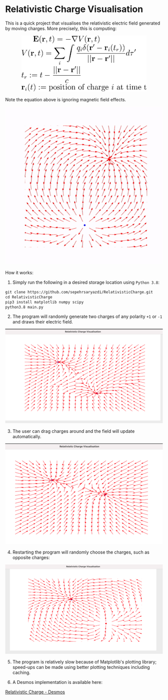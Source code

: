 # Relativistic Charge Visualisation

This is a quick project that visualises the relativistic electric field generated by moving charges. More precisely, this is computing:


<p align="center">
<img src="equation.png" width="400">
</p>

Note the equation above is ignoring magnetic field effects.

![Example](usage.gif)


How it works:

1. Simply run the following in a desired storage location using `Python 3.8`:

```
git clone https://github.com/sepehrsaryazdi/RelativisticCharge.git
cd RelativisticCharge
pip3 install matplotlib numpy scipy
python3.8 main.py
```
2. The program will randomly generate two charges of any polarity `+1` or `-1` and draws their electric field.


![Electric Field During Update](screenshot.png)

3. The user can drag charges around and the field will update automatically.

![Charge Moved](screenshot2.png)

4. Restarting the program will randomly choose the charges, such as opposite charges:

![Opposite Polarity](screenshot3.png)


5. The program is relatively slow because of Matplotlib's plotting library; speed-ups can be made using better plotting techniques including caching.

6. A Desmos implementation is available here:

[Relativistic Charge - Desmos](https://www.desmos.com/calculator/7kmp2s1vg1)
